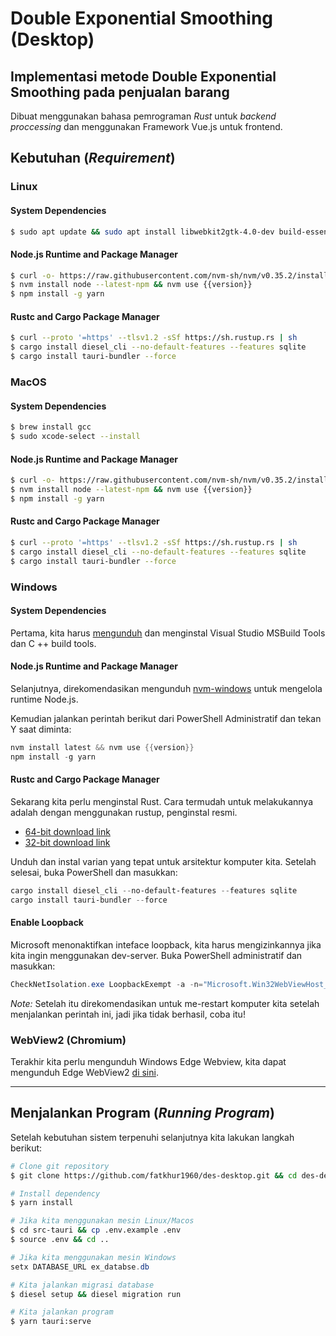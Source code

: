 # Double Exponential Smoothing (Desktop)
## Implementasi metode Double Exponential Smoothing pada penjualan barang

Dibuat menggunakan bahasa pemrograman *Rust* untuk _backend proccessing_ dan menggunakan Framework Vue.js untuk frontend.

## Kebutuhan (_Requirement_)
### Linux
#### System Dependencies
```bash
$ sudo apt update && sudo apt install libwebkit2gtk-4.0-dev build-essential curl wget libssl-dev appmenu-gtk3-module libgtk-3-dev squashfs-tools
```
#### Node.js Runtime and Package Manager
```bash
$ curl -o- https://raw.githubusercontent.com/nvm-sh/nvm/v0.35.2/install.sh | bash
$ nvm install node --latest-npm && nvm use {{version}}
$ npm install -g yarn
```
#### Rustc and Cargo Package Manager
```bash
$ curl --proto '=https' --tlsv1.2 -sSf https://sh.rustup.rs | sh
$ cargo install diesel_cli --no-default-features --features sqlite
$ cargo install tauri-bundler --force
```
### MacOS
#### System Dependencies
```bash
$ brew install gcc
$ sudo xcode-select --install
```
#### Node.js Runtime and Package Manager
```bash
$ curl -o- https://raw.githubusercontent.com/nvm-sh/nvm/v0.35.2/install.sh | bash
$ nvm install node --latest-npm && nvm use {{version}}
$ npm install -g yarn
```
#### Rustc and Cargo Package Manager
```bash
$ curl --proto '=https' --tlsv1.2 -sSf https://sh.rustup.rs | sh
$ cargo install diesel_cli --no-default-features --features sqlite
$ cargo install tauri-bundler --force
```
### Windows
#### System Dependencies
Pertama, kita harus [mengunduh](https://aka.ms/buildtools) dan menginstal Visual Studio MSBuild Tools dan C ++ build tools.
#### Node.js Runtime and Package Manager
Selanjutnya, direkomendasikan mengunduh [nvm-windows](https://github.com/coreybutler/nvm-windows#installation--upgrades) untuk mengelola runtime Node.js.

Kemudian jalankan perintah berikut dari PowerShell Administratif dan tekan Y saat diminta:

```powershell
nvm install latest && nvm use {{version}}
npm install -g yarn
```

#### Rustc and Cargo Package Manager
Sekarang kita perlu menginstal Rust. Cara termudah untuk melakukannya adalah dengan menggunakan rustup, penginstal resmi.
- [64-bit download link](https://win.rustup.rs/x86_64)
- [32-bit download link](https://win.rustup.rs/i686)

Unduh dan instal varian yang tepat untuk arsitektur komputer kita. Setelah selesai, buka PowerShell dan masukkan:
```powershell
cargo install diesel_cli --no-default-features --features sqlite
cargo install tauri-bundler --force
```
#### Enable Loopback
Microsoft menonaktifkan inteface loopback, kita harus mengizinkannya jika kita ingin menggunakan dev-server. Buka PowerShell administratif dan masukkan:

```powershell
CheckNetIsolation.exe LoopbackExempt -a -n="Microsoft.Win32WebViewHost_cw5n1h2txyewy"
```

*Note:*
Setelah itu direkomendasikan untuk me-restart komputer kita setelah menjalankan perintah ini, jadi jika tidak berhasil, coba itu!
### WebView2 (Chromium)
Terakhir kita perlu mengunduh Windows Edge Webview, kita dapat mengunduh Edge WebView2 [di sini](https://developer.microsoft.com/en-us/microsoft-edge/webview2/).

----------

## Menjalankan Program (_Running Program_)
Setelah kebutuhan sistem terpenuhi selanjutnya kita lakukan langkah berikut:
```bash
# Clone git repository
$ git clone https://github.com/fatkhur1960/des-desktop.git && cd des-desktop

# Install dependency
$ yarn install 
```
```bash
# Jika kita menggunakan mesin Linux/Macos
$ cd src-tauri && cp .env.example .env
$ source .env && cd ..
```
```powershell
# Jika kita menggunakan mesin Windows
setx DATABASE_URL ex_databse.db
```
```bash
# Kita jalankan migrasi database
$ diesel setup && diesel migration run 

# Kita jalankan program
$ yarn tauri:serve 
```
